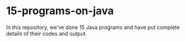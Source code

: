 # 15-programs-on-java
In this repository, we've done 15 Java programs and have put complete details of their codes and output.
